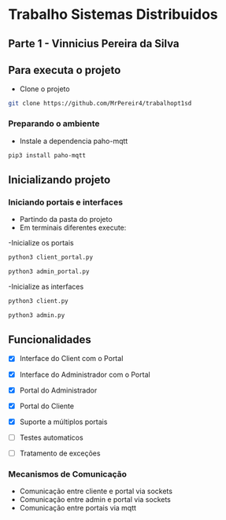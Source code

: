 # Trabalho Sistemas Distribuidos
## Parte 1 - Vinnicius Pereira da Silva

## Para executa o projeto

- Clone o projeto

```bash
git clone https://github.com/MrPereir4/trabalhopt1sd
```
### Preparando o ambiente

- Instale a dependencia paho-mqtt

```bash
pip3 install paho-mqtt
```
  
## Inicializando projeto
### Iniciando portais e interfaces
- Partindo da pasta do projeto
- Em terminais diferentes execute:


-Inicialize os portais
```bash
python3 client_portal.py
```

```bash
python3 admin_portal.py
```

-Inicialize as interfaces
```bash
python3 client.py
```

```bash
python3 admin.py
```

## Funcionalidades
- [x] Interface do Client com o Portal
- [x] Interface do Administrador com o Portal
- [x] Portal do Administrador
- [x] Portal do Cliente
- [x] Suporte a múltiplos portais
- [ ] Testes automaticos
- [ ] Tratamento de exceções

  
### Mecanismos de Comunicação
- Comunicação entre cliente e portal via sockets
- Comunicação entre admin e portal via sockets
- Comunicação entre portais via mqtt
